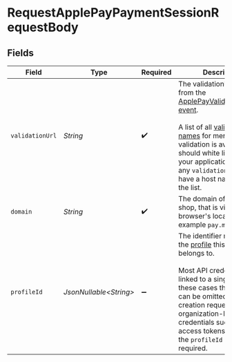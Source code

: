 # RequestApplePayPaymentSessionRequestBody


## Fields

| Field                                                                                                                                                                                                                                                                                                                                                                                                                                                    | Type                                                                                                                                                                                                                                                                                                                                                                                                                                                     | Required                                                                                                                                                                                                                                                                                                                                                                                                                                                 | Description                                                                                                                                                                                                                                                                                                                                                                                                                                              | Example                                                                                                                                                                                                                                                                                                                                                                                                                                                  |
| -------------------------------------------------------------------------------------------------------------------------------------------------------------------------------------------------------------------------------------------------------------------------------------------------------------------------------------------------------------------------------------------------------------------------------------------------------- | -------------------------------------------------------------------------------------------------------------------------------------------------------------------------------------------------------------------------------------------------------------------------------------------------------------------------------------------------------------------------------------------------------------------------------------------------------- | -------------------------------------------------------------------------------------------------------------------------------------------------------------------------------------------------------------------------------------------------------------------------------------------------------------------------------------------------------------------------------------------------------------------------------------------------------- | -------------------------------------------------------------------------------------------------------------------------------------------------------------------------------------------------------------------------------------------------------------------------------------------------------------------------------------------------------------------------------------------------------------------------------------------------------- | -------------------------------------------------------------------------------------------------------------------------------------------------------------------------------------------------------------------------------------------------------------------------------------------------------------------------------------------------------------------------------------------------------------------------------------------------------- |
| `validationUrl`                                                                                                                                                                                                                                                                                                                                                                                                                                          | *String*                                                                                                                                                                                                                                                                                                                                                                                                                                                 | :heavy_check_mark:                                                                                                                                                                                                                                                                                                                                                                                                                                       | The validationUrl you got from the [ApplePayValidateMerchant event](https://developer.apple.com/documentation/apple_pay_on_the_web/applepayvalidatemerchantevent).<br/><br/>A list of all [valid host names](https://developer.apple.com/documentation/apple_pay_on_the_web/setting_up_your_server) for merchant validation is available. You should white list these in your application and reject any `validationUrl`s that have a host name not in the list. |                                                                                                                                                                                                                                                                                                                                                                                                                                                          |
| `domain`                                                                                                                                                                                                                                                                                                                                                                                                                                                 | *String*                                                                                                                                                                                                                                                                                                                                                                                                                                                 | :heavy_check_mark:                                                                                                                                                                                                                                                                                                                                                                                                                                       | The domain of your web shop, that is visible in the browser's location bar. For example `pay.myshop.com`.                                                                                                                                                                                                                                                                                                                                                |                                                                                                                                                                                                                                                                                                                                                                                                                                                          |
| `profileId`                                                                                                                                                                                                                                                                                                                                                                                                                                              | *JsonNullable\<String>*                                                                                                                                                                                                                                                                                                                                                                                                                                  | :heavy_minus_sign:                                                                                                                                                                                                                                                                                                                                                                                                                                       | The identifier referring to the [profile](get-profile) this entity belongs to.<br/><br/>Most API credentials are linked to a single profile. In these cases the `profileId` can be omitted in the creation request. For organization-level credentials such as OAuth access tokens however, the `profileId` parameter is required.                                                                                                                       | pfl_QkEhN94Ba                                                                                                                                                                                                                                                                                                                                                                                                                                            |